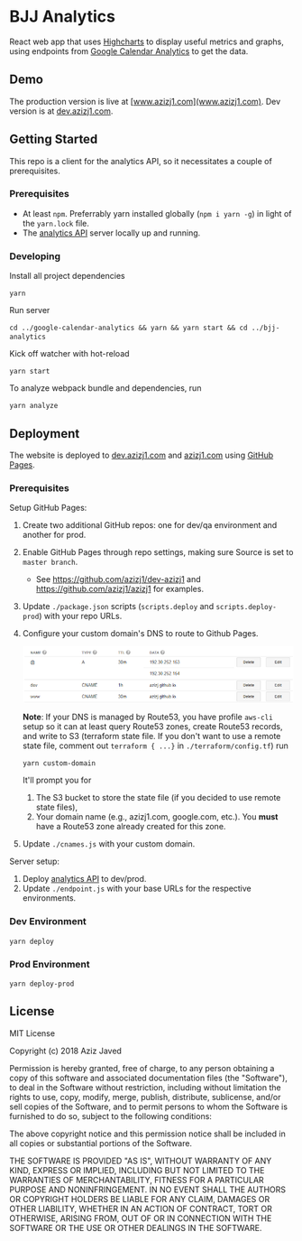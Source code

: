 # BJJ Analytics
React web app that uses [Highcharts](https://www.highcharts.com/) to display useful metrics and graphs, using endpoints from [Google Calendar Analytics](https://0jhkh4pn4b.execute-api.us-east-1.amazonaws.com/prod/docs/) to get the data.

## Demo
The production version is live at [www.azizj1.com](www.azizj1.com). Dev version is at [dev.azizj1.com](dev.azizj1.com).

## Getting Started
This repo is a client for the analytics API, so it necessitates a couple of prerequisites.

### Prerequisites
* At least `npm`. Preferrably yarn installed globally (`npm i yarn -g`) in light of the `yarn.lock` file.
* The [analytics API](https://github.com/azizj1/google-calendar-analytics) server locally up and running.

### Developing
Install all project dependencies
```
yarn
```
Run server
```
cd ../google-calendar-analytics && yarn && yarn start && cd ../bjj-analytics
```
Kick off watcher with hot-reload
```
yarn start
```
To analyze webpack bundle and dependencies, run
```
yarn analyze
```

## Deployment
The website is deployed to [dev.azizj1.com](dev.azizj1.com) and [azizj1.com](www.azizj1.com) using [GitHub Pages](https://pages.github.com/).

### Prerequisites
Setup GitHub Pages:
1. Create two additional GitHub repos: one for dev/qa environment and another for prod.
2. Enable GitHub Pages through repo settings, making sure Source is set to `master branch`.
    - See https://github.com/azizj1/dev-azizj1 and https://github.com/azizj1/azizj1 for examples.
3. Update `./package.json` scripts (`scripts.deploy` and `scripts.deploy-prod`) with your repo URLs.
4. Configure your custom domain's DNS to route to Github Pages.

    ![Example of DNS](./docs/dns-config.png)
    
    **Note**: If your DNS is managed by Route53, you have profile `aws-cli` setup so it can at least query Route53 zones, create Route53 records, and write to S3 (terraform state file. If you don't want to use a remote state file, comment out `terraform { ...}` in `./terraform/config.tf`) run

    ```
    yarn custom-domain
    ```
    It'll prompt you for
    1. The S3 bucket to store the state file (if you decided to use remote state files), 
    2. Your domain name (e.g., azizj1.com, google.com, etc.). You **must** have a Route53 zone already created for this zone.

5. Update `./cnames.js` with your custom domain.

Server setup:
1. Deploy [analytics API](https://github.com/azizj1/google-calendar-analytics) to dev/prod.
2. Update `./endpoint.js` with your base URLs for the respective environments. 

### Dev Environment
```
yarn deploy
```

### Prod Environment
```
yarn deploy-prod
```

## License
MIT License

Copyright (c) 2018 Aziz Javed

Permission is hereby granted, free of charge, to any person obtaining a copy
of this software and associated documentation files (the "Software"), to deal
in the Software without restriction, including without limitation the rights
to use, copy, modify, merge, publish, distribute, sublicense, and/or sell
copies of the Software, and to permit persons to whom the Software is
furnished to do so, subject to the following conditions:

The above copyright notice and this permission notice shall be included in all
copies or substantial portions of the Software.

THE SOFTWARE IS PROVIDED "AS IS", WITHOUT WARRANTY OF ANY KIND, EXPRESS OR
IMPLIED, INCLUDING BUT NOT LIMITED TO THE WARRANTIES OF MERCHANTABILITY,
FITNESS FOR A PARTICULAR PURPOSE AND NONINFRINGEMENT. IN NO EVENT SHALL THE
AUTHORS OR COPYRIGHT HOLDERS BE LIABLE FOR ANY CLAIM, DAMAGES OR OTHER
LIABILITY, WHETHER IN AN ACTION OF CONTRACT, TORT OR OTHERWISE, ARISING FROM,
OUT OF OR IN CONNECTION WITH THE SOFTWARE OR THE USE OR OTHER DEALINGS IN THE
SOFTWARE.

